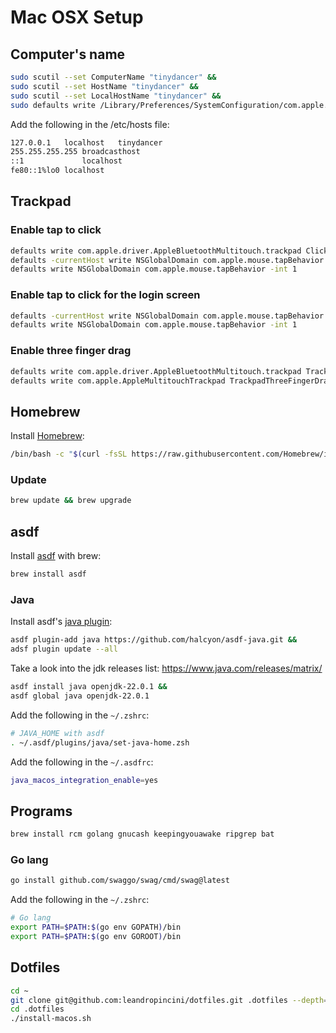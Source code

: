 # Mac OSX Setup

## Computer's name

```bash
sudo scutil --set ComputerName "tinydancer" &&
sudo scutil --set HostName "tinydancer" &&
sudo scutil --set LocalHostName "tinydancer" &&
sudo defaults write /Library/Preferences/SystemConfiguration/com.apple.smb.server NetBIOSName -string "tinydancer"
```

Add the following in the /etc/hosts file:

```bash
127.0.0.1	localhost	tinydancer
255.255.255.255	broadcasthost
::1             localhost
fe80::1%lo0	localhost
```

## Trackpad

### Enable tap to click

```bash
defaults write com.apple.driver.AppleBluetoothMultitouch.trackpad Clicking -bool true &&
defaults -currentHost write NSGlobalDomain com.apple.mouse.tapBehavior -int 1 &&
defaults write NSGlobalDomain com.apple.mouse.tapBehavior -int 1
```

### Enable tap to click for the login screen

```bash
defaults -currentHost write NSGlobalDomain com.apple.mouse.tapBehavior -int 1 &&
defaults write NSGlobalDomain com.apple.mouse.tapBehavior -int 1
```

### Enable three finger drag

```bash
defaults write com.apple.driver.AppleBluetoothMultitouch.trackpad TrackpadThreeFingerDrag -bool true &&
defaults write com.apple.AppleMultitouchTrackpad TrackpadThreeFingerDrag -bool true
```

## Homebrew

Install [Homebrew](https://brew.sh/):

```bash
/bin/bash -c "$(curl -fsSL https://raw.githubusercontent.com/Homebrew/install/HEAD/install.sh)"
```

### Update

```bash
brew update && brew upgrade
```

## asdf

Install [asdf](https://asdf-vm.com/) with brew:

```bash
brew install asdf
```

### Java

Install asdf's [java plugin](https://github.com/halcyon/asdf-java):

```bash
asdf plugin-add java https://github.com/halcyon/asdf-java.git &&
adsf plugin update --all
```

Take a look into the jdk releases list: https://www.java.com/releases/matrix/

```bash
asdf install java openjdk-22.0.1 &&
asdf global java openjdk-22.0.1
```

Add the following in the `~/.zshrc`:

```bash
# JAVA_HOME with asdf
. ~/.asdf/plugins/java/set-java-home.zsh
```

Add the following in the `~/.asdfrc`:

```bash
java_macos_integration_enable=yes
``` 

## Programs

```bash
brew install rcm golang gnucash keepingyouawake ripgrep bat
```

### Go lang

```bash
go install github.com/swaggo/swag/cmd/swag@latest 
```

Add the following in the `~/.zshrc`:

```bash
# Go lang
export PATH=$PATH:$(go env GOPATH)/bin
export PATH=$PATH:$(go env GOROOT)/bin
```

## Dotfiles
```bash
cd ~
git clone git@github.com:leandropincini/dotfiles.git .dotfiles --depth=1
cd .dotfiles
./install-macos.sh
```

